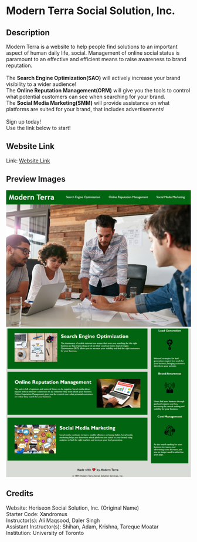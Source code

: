 # Modern Terra Social Solution, Inc.

## Description
Modern Terra is a website to help people find solutions to an important aspect of human daily life, social. Management of online social status is paramount to an effective and efficient means to raise awareness to brand reputation. <br> 
<br>
The **Search Engine Optimization(SAO)** will actively increase your brand visibility to a wider audience! <br>
The **Online Reputation Management(ORM)** will give you the tools to control what potential customers can see when searching for your brand. <br>
The **Social Media Marketing(SMM)** will provide assistance on what platforms are suited for your brand, that includes advertisements! <br>
<br>
Sign up today! <br>
Use the link below to start! <br>

## Website Link
Link: [Website Link](https://heaveness.github.io/Modern-Terra/) <br>

## Preview Images
![Website Preview Image](/assets/images/Website-Preview-1.png) <br>
![Website Preview Image](/assets/images/Website-Preview-2.png) <br>

## Credits
Website: Horiseon Social Solution, Inc. (Original Name) <br>
Starter Code: Xandromus <br>
Instructor(s): Ali Maqsood, Daler Singh <br>
Assistant Instructor(s): Shihan, Adam, Krishna, Tareque Moatar <br>
Institution: University of Toronto <br>
